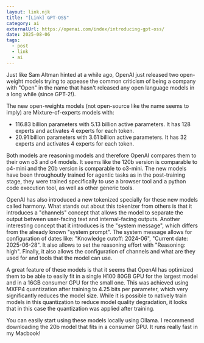 ```yaml
---
layout: link.njk
title: "[Link] GPT-OSS"
category: ai
externalUrl: https://openai.com/index/introducing-gpt-oss/
date: 2025-08-06
tags:
  - post
  - link
  - ai
---
```


Just like Sam Altman hinted at a while ago, OpenAI just released two open-weight models trying to appease the common criticism of being a company with "Open" in the name that hasn't released any open language models in a long while (since GPT-2!).

The new open-weights models (not open-source like the name seems to imply) are Mixture-of-experts models with:
- 116.83 billion parameters with 5.13 billion active parameters. It has 128 experts and activates 4 experts for each token.
- 20.91 billion parameters with 3.61 billion active parameters. It has 32 experts and activates 4 experts for each token.

Both models are reasoning models and therefore OpenAI compares them to their own o3 and o4 models. It seems like the 120b version is comparable to o4-mini and the 20b version is comparable to o3-mini. The new models have been throughoutly trained for agentic tasks as in the post-training stage, they were trained specifically to use a browser tool and a python code execution tool, as well as other generic tools.

OpenAI has also introduced a new tokenized specially for these new models called harmony. What stands out about this tokenizer from others is that it introduces a "channels" concept that allows the model to separate the output between user-facing text and internal-facing outputs. Another interesting concept that it introduces is the "system message", which differs from the already known "system prompt". The system message allows for configuration of dates like: "Knowledge cutoff: 2024-06", "Current date: 2025-06-28". It also allows to set the reasoning effort with "Reasoning: high". Finally, it also allows the configuration of channels and what are they used for and tools that the model can use.

A great feature of these models is that it seems that OpenAI has optimized them to be able to easily fit in a single H100 80GB GPU for the largest model and in a 16GB consumer GPU for the small one. This was achieved using MXFP4 quantization after training to 4.25 bits per parameter, which very significantly reduces the model size. While it is possible to natively train models in this quantization to reduce model quality degradation, it looks that in this case the quantization was applied after training.

You can easily start using these models locally using Ollama. I recommend downloading the 20b model that fits in a consumer GPU. It runs really fast in my Macbook!
